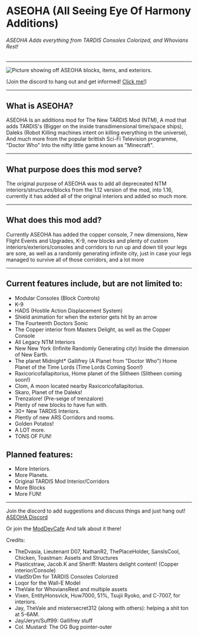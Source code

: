 <h1 id="aseoha-all-seeing-eye-of-harmony-additions-">ASEOHA (All Seeing Eye Of Harmony Additions)</h1>
<h6 id="aseoha-adds-everything-from-tardis-consoles-colorized-and-whovians-rest-">ASEOHA Adds everything from TARDIS Consoles Colorized, and Whovians Rest!</h6>
<hr>
<p><img src="https://media.forgecdn.net/attachments/1009/12/2024-11-06_00.png" alt="Picture showing off ASEOHA blocks, items, and exteriors."></p>
<p>(Join the discord to hang out and get informed! <a href="https://discord.gg/AAxEnCHQQd">Click me!</a>)</p>
<hr>
<h2 id="what-is-aseoha-">What is ASEOHA?</h2>
<p>ASEOHA Is an additions mod for The New TARDIS Mod (NTM), A mod that adds TARDIS&#39;s (Bigger on the inside transdimensional time/space ships), Daleks (Robot Killing machines intent on killing everything in the universe), And much more from the popular brittish Sci-Fi Television programme, &quot;Doctor Who&quot; Into the nifty little game known as &quot;Minecraft&quot;.</p>
<hr>
<h2 id="what-purpose-does-this-mod-serve-">What purpose does this mod serve?</h2>
<p>The original purpose of ASEOHA was to add all depreceated NTM interiors/structures/blocks from the 1.12 version of the mod, into 1.16, currently it has added all of the original interiors and added so much more.</p>
<hr>
<h2 id="what-does-this-mod-add-">What does this mod add?</h2>
<p>Currently ASEOHA has added the copper console, 7 new dimensions, New Flight Events and Upgrades, K-9, new blocks and plenty of custom interiors/exteriors/consoles and corridors to run up and down till your legs are sore, as well as a randomly generating infinite city, just in case your legs managed to survive all of those corridors, and a lot more</p>
<hr>
<h2 id="current-features-include-but-are-not-limited-to-">Current features include, but are not limited to:</h2>
<ul>
<li>Modular Consoles (Block Controls)</li>
<li>K-9</li>
<li>HADS (Hostile Action Displacement System)</li>
<li>Shield animation for when the exterior gets hit by an arrow</li>
<li>The Fourteenth Doctors Sonic</li>
<li>The Copper interior from Masters Delight, as well as the Copper Console</li>
<li>All Legacy NTM Interiors</li>
<li>New New York (Infinite Randomly Generating city) Inside the dimension of New Earth.</li>
<li>The planet Midnight* Gallifrey (A Planet from &quot;Doctor Who&quot;) Home Planet of the Time Lords (Time Lords Coming Soon!)</li>
<li>Raxicoricofallapitorius, Home planet of the Slitheen (Slitheen coming soon!)</li>
<li>Clom, A moon located nearby Raxicoricofallapitorius.</li>
<li>Skaro, Planet of the Daleks!</li>
<li>Trenzalore! (Pre-seige of trenzalore)</li>
<li>Plenty of new blocks to have fun with.</li>
<li>30+ New TARDIS Interiors.</li>
<li>Plently of new ARS Corridors and rooms.</li>
<li>Golden Potatos!</li>
<li>A LOT more.</li>
<li>TONS OF FUN!</li>
</ul>
<h2 id="planned-features-">Planned features:</h2>
<ul>
<li>More Interiors.    </li>
<li>More Planets.    </li>
<li>Original TARDIS Mod Interior/Corridors    </li>
<li>More Blocks    </li>
<li>More FUN! </li>
</ul>
<hr>
<p>Join the discord to add suggestions and discuss things and just hang out! <a href="https://discord.gg/AAxEnCHQQd">ASEOHA Discord</a></p>
<p>Or join the <a href="https://discord.com/channels/275448849693278220/1244661588112179342">ModDevCafe</a> And talk about it there!</p>
<p>Credits:</p>
<ul>
<li>TheDvasia, Lieutenant D07, NathanR2, ThePlaceHolder, SansIsCool, Chicken, Toastman: Assets and Structures</li>
<li>Plasticstraw, Jacob.K and Sheriff: Masters delight content! (Copper interior/Console)  </li>
<li>VladStrDm for TARDIS Consoles Colorized</li>
<li>Loqor for the Wall-E Model</li>
<li>TheVale for WhoviansRest and multiple assets</li>
<li>Vixen, EntityHonsvick, Huw7000, 51%, Tsujii Ryoko, and C-7007, for interiors.  </li>
<li>Jay, TheVale and mistersecret312 (along with others): helping a shit ton at 5-6AM.</li>
<li>Jay/Jeryn/Suff99: Gallifrey stuff  </li>
<li>Col. Mustard: The OG Bug pointer-outer</li>
</ul>
